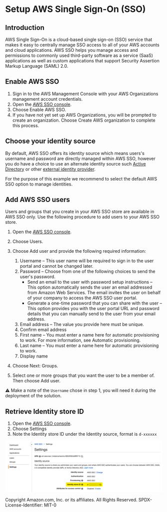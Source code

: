 # Setup AWS Single Sign-On (SSO)

## Introduction

AWS Single Sign-On is a cloud-based single sign-on (SSO) service that makes it easy to centrally manage SSO access to all of your AWS accounts and cloud applications.
AWS SSO helps you manage access and permissions to commonly used third-party software as a service (SaaS) applications as well as custom applications that support Security Assertion Markup Language (SAML) 2.0.

## Enable AWS SSO

1. Sign in to the AWS Management Console with your AWS Organizations management account credentials.
2. Open the [AWS SSO console](https://console.aws.amazon.com/singlesignon).
3. Choose Enable AWS SSO.
4. If you have not yet set up AWS Organizations, you will be prompted to create an organization. Choose Create AWS organization to complete this process.

## Choose your identity source

By default, AWS SSO offers its identity source which means users's username and password are directly managed within AWS SSO, however you do have a choice to use an alternate identity source such [Active Directory](https://docs.aws.amazon.com/singlesignon/latest/userguide/manage-your-identity-source-ad.html) or other [external identity provider](https://docs.aws.amazon.com/singlesignon/latest/userguide/manage-your-identity-source-idp.html).

For the purpose of this example we recommend to select the default AWS SSO option to manage identities.

## Add AWS SSO users

Users and groups that you create in your AWS SSO store are available in AWS SSO only. Use the following procedure to add users to your AWS SSO store.

1. Open the [AWS SSO console](https://console.aws.amazon.com/singlesignon).
2. Choose Users.
3. Choose Add user and provide the following required information:
   1. Username – This user name will be required to sign in to the user portal and cannot be changed later.
   2. Password – Choose from one of the following choices to send the user's password.
      * Send an email to the user with password setup instructions – This option automatically sends the user an email addressed from Amazon Web Services. The email invites the user on behalf of your company to access the AWS SSO user portal.
      * Generate a one-time password that you can share with the user – This option provides you with the user portal URL and password details that you can manually send to the user from your email address.
   3. Email address – The value you provide here must be unique.
   4. Confirm email address
   5. First name – You must enter a name here for automatic provisioning to work. For more information, see Automatic provisioning.
   6. Last name – You must enter a name here for automatic provisioning to work.
   7. Display name

4. Choose Next: Groups.
5. Select one or more groups that you want the user to be a member of. Then choose Add user.

:warning:  Make a note of the ```Username``` chose in step 1, you will need it during the deployment of the solution.

## Retrieve Identity store ID

1. Open the [AWS SSO console](https://console.aws.amazon.com/singlesignon).
2. Choose Settings
3. Note the Identity store ID under the Identity source, format is ```d-xxxxxx```

![image info](./img/sso-store-id.png)

Copyright Amazon.com, Inc. or its affiliates. All Rights Reserved.
SPDX-License-Identifier: MIT-0